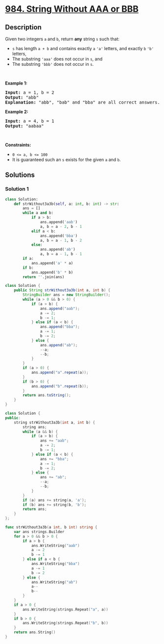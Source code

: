 # [984. String Without AAA or BBB](https://leetcode.com/problems/string-without-aaa-or-bbb)


## Description

<p>Given two integers <code>a</code> and <code>b</code>, return <strong>any</strong> string <code>s</code> such that:</p>

<ul>
	<li><code>s</code> has length <code>a + b</code> and contains exactly <code>a</code> <code>&#39;a&#39;</code> letters, and exactly <code>b</code> <code>&#39;b&#39;</code> letters,</li>
	<li>The substring <code>&#39;aaa&#39;</code> does not occur in <code>s</code>, and</li>
	<li>The substring <code>&#39;bbb&#39;</code> does not occur in <code>s</code>.</li>
</ul>

<p>&nbsp;</p>
<p><strong class="example">Example 1:</strong></p>

<pre>
<strong>Input:</strong> a = 1, b = 2
<strong>Output:</strong> &quot;abb&quot;
<strong>Explanation:</strong> &quot;abb&quot;, &quot;bab&quot; and &quot;bba&quot; are all correct answers.
</pre>

<p><strong class="example">Example 2:</strong></p>

<pre>
<strong>Input:</strong> a = 4, b = 1
<strong>Output:</strong> &quot;aabaa&quot;
</pre>

<p>&nbsp;</p>
<p><strong>Constraints:</strong></p>

<ul>
	<li><code>0 &lt;= a, b &lt;= 100</code></li>
	<li>It is guaranteed such an <code>s</code> exists for the given <code>a</code> and <code>b</code>.</li>
</ul>

## Solutions

### Solution 1

<!-- tabs:start -->

```python
class Solution:
    def strWithout3a3b(self, a: int, b: int) -> str:
        ans = []
        while a and b:
            if a > b:
                ans.append('aab')
                a, b = a - 2, b - 1
            elif a < b:
                ans.append('bba')
                a, b = a - 1, b - 2
            else:
                ans.append('ab')
                a, b = a - 1, b - 1
        if a:
            ans.append('a' * a)
        if b:
            ans.append('b' * b)
        return ''.join(ans)
```

```java
class Solution {
    public String strWithout3a3b(int a, int b) {
        StringBuilder ans = new StringBuilder();
        while (a > 0 && b > 0) {
            if (a > b) {
                ans.append("aab");
                a -= 2;
                b -= 1;
            } else if (a < b) {
                ans.append("bba");
                a -= 1;
                b -= 2;
            } else {
                ans.append("ab");
                --a;
                --b;
            }
        }
        if (a > 0) {
            ans.append("a".repeat(a));
        }
        if (b > 0) {
            ans.append("b".repeat(b));
        }
        return ans.toString();
    }
}
```

```cpp
class Solution {
public:
    string strWithout3a3b(int a, int b) {
        string ans;
        while (a && b) {
            if (a > b) {
                ans += "aab";
                a -= 2;
                b -= 1;
            } else if (a < b) {
                ans += "bba";
                a -= 1;
                b -= 2;
            } else {
                ans += "ab";
                --a;
                --b;
            }
        }
        if (a) ans += string(a, 'a');
        if (b) ans += string(b, 'b');
        return ans;
    }
};
```

```go
func strWithout3a3b(a int, b int) string {
	var ans strings.Builder
	for a > 0 && b > 0 {
		if a > b {
			ans.WriteString("aab")
			a -= 2
			b -= 1
		} else if a < b {
			ans.WriteString("bba")
			a -= 1
			b -= 2
		} else {
			ans.WriteString("ab")
			a--
			b--
		}
	}
	if a > 0 {
		ans.WriteString(strings.Repeat("a", a))
	}
	if b > 0 {
		ans.WriteString(strings.Repeat("b", b))
	}
	return ans.String()
}
```

<!-- tabs:end -->

<!-- end -->

